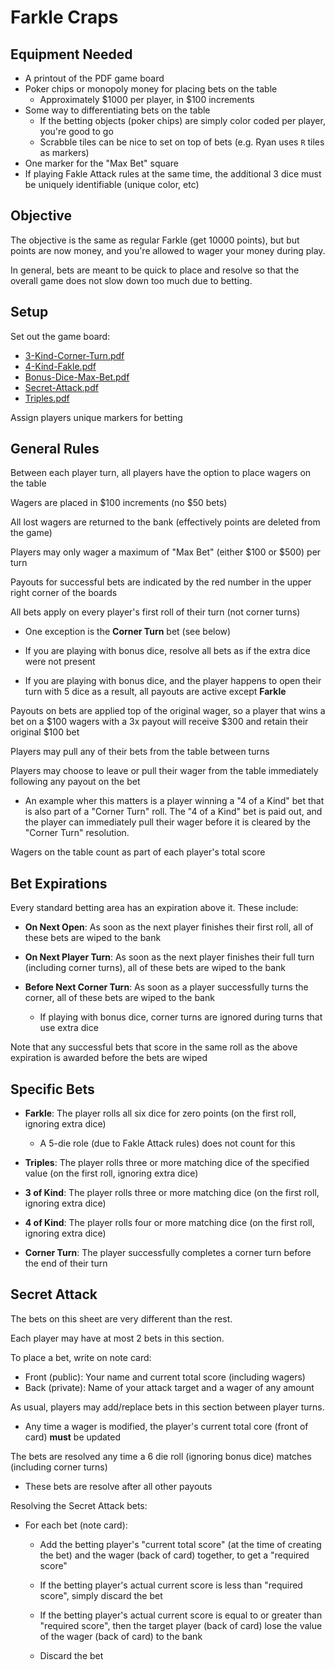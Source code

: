 Farkle Craps
================

Equipment Needed
----------------

* A printout of the PDF game board
* Poker chips or monopoly money for placing bets on the table
    * Approximately $1000 per player, in $100 increments
* Some way to differentiating bets on the table
    * If the betting objects (poker chips) are simply color coded per player, you're good to go
    * Scrabble tiles can be nice to set on top of bets (e.g. Ryan uses `R` tiles as markers)
* One marker for the "Max Bet" square
* If playing Fakle Attack rules at the same time,
  the additional 3 dice must be uniquely identifiable (unique color, etc)


Objective
----------------

The objective is the same as regular Farkle (get 10000 points),
but but points are now money, and you're allowed to wager your money during play.

In general, bets are meant to be quick to place and resolve
so that the overall game does not slow down too much due to betting.


Setup
----------------

Set out the game board:

* [3-Kind-Corner-Turn.pdf](../boards/Board_3-Kind-Corner-Turn.pdf)
* [4-Kind-Fakle.pdf](../boards/Board_4-Kind-Fakle.pdf)
* [Bonus-Dice-Max-Bet.pdf](../boards/Board_Bonus-Dice-Max-Bet.pdf)
* [Secret-Attack.pdf](../boards/Board_Secret-Attack.pdf)
* [Triples.pdf](../boards/Board_Triples.pdf)

Assign players unique markers for betting


General Rules
----------------

Between each player turn, all players have the option to place wagers on the table

Wagers are placed in $100 increments (no $50 bets)

All lost wagers are returned to the bank (effectively points are deleted from the game)

Players may only wager a maximum of "Max Bet" (either $100 or $500) per turn

Payouts for successful bets are indicated by the red number
in the upper right corner of the boards

All bets apply on every player's first roll of their turn (not corner turns)

* One exception is the **Corner Turn** bet (see below)

* If you are playing with bonus dice,
  resolve all bets as if the extra dice were not present

* If you are playing with bonus dice,
  and the player happens to open their turn with 5 dice as a result,
  all payouts are active except **Farkle**

Payouts on bets are applied top of the original wager,
so a player that wins a bet on a $100 wagers with a 3x payout
will receive $300 and retain their original $100 bet

Players may pull any of their bets from the table between turns

Players may choose to leave or pull their wager from the table
immediately following any payout on the bet

* An example wher this matters is a player winning a "4 of a Kind" bet
  that is also part of a "Corner Turn" roll.
  The "4 of a Kind" bet is paid out, and the player can immediately pull
  their wager before it is cleared by the "Corner Turn" resolution.

Wagers on the table count as part of each player's total score


Bet Expirations
----------------

Every standard betting area has an expiration above it. These include:

* **On Next Open**:
  As soon as the next player finishes their first roll,
  all of these bets are wiped to the bank

* **On Next Player Turn**:
  As soon as the next player finishes their full turn (including corner turns),
  all of these bets are wiped to the bank

* **Before Next Corner Turn**:
  As soon as a player successfully turns the corner,
  all of these bets are wiped to the bank

    * If playing with bonus dice, corner turns are ignored during turns
      that use extra dice

Note that any successful bets that score in the same roll as the above expiration
is awarded before the bets are wiped


Specific Bets
----------------

* **Farkle**: The player rolls all six dice for zero points
  (on the first roll, ignoring extra dice)
 
   * A 5-die role (due to Fakle Attack rules) does not count for this

* **Triples**: The player rolls three or more matching dice of the specified value
  (on the first roll, ignoring extra dice)

* **3 of Kind**: The player rolls three or more matching dice
  (on the first roll, ignoring extra dice)

* **4 of Kind**: The player rolls four or more matching dice
  (on the first roll, ignoring extra dice)

* **Corner Turn**: The player successfully completes a corner turn before the end of their turn


Secret Attack
------------

The bets on this sheet are very different than the rest.

Each player may have at most 2 bets in this section.

To place a bet, write on note card:

* Front (public): Your name and current total score (including wagers)
* Back (private): Name of your attack target and a wager of any amount

As usual, players may add/replace bets in this section between player turns.

* Any time a wager is modified, the player's current total core (front of card)
  **must** be updated

The bets are resolved any time a 6 die roll (ignoring bonus dice) matches (including corner turns)

* These bets are resolve after all other payouts

Resolving the Secret Attack bets:

* For each bet (note card):

    * Add the betting player's "current total score" (at the time of creating the bet)
      and the wager (back of card) together, to get a "required score"

    * If the betting player's actual current score is less than "required score",
      simply discard the bet

    * If the betting player's actual current score is equal to or greater
      than "required score", then the target player (back of card)
      lose the value of the wager (back of card) to the bank

    * Discard the bet

